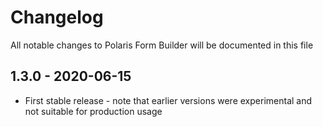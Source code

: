 # Changelog

All notable changes to Polaris Form Builder will be documented in this file

## 1.3.0 - 2020-06-15

- First stable release - note that earlier versions were experimental and not suitable for production usage
